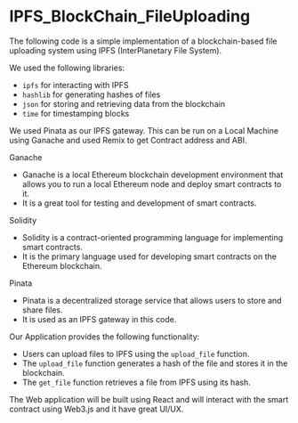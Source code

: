 # IPFS_BlockChain_FileUploading

The following code is a simple implementation of a blockchain-based file uploading system using IPFS (InterPlanetary File System).

We used the following libraries:
- `ipfs` for interacting with IPFS
- `hashlib` for generating hashes of files
- `json` for storing and retrieving data from the blockchain
- `time` for timestamping blocks

We used Pinata as our IPFS gateway.
This can be run on a Local Machine using Ganache and used Remix to get Contract address and ABI.

Ganache
- Ganache is a local Ethereum blockchain development environment that allows you to run a local Ethereum node and deploy smart contracts to it.
- It is a great tool for testing and development of smart contracts.

Solidity
- Solidity is a contract-oriented programming language for implementing smart contracts.
- It is the primary language used for developing smart contracts on the Ethereum blockchain.

Pinata
- Pinata is a decentralized storage service that allows users to store and share files.
- It is used as an IPFS gateway in this code.

Our Application provides the following functionality:
- Users can upload files to IPFS using the `upload_file` function.
- The `upload_file` function generates a hash of the file and stores it in the blockchain.
- The `get_file` function retrieves a file from IPFS using its hash.

The Web application will be built using React and will interact with the smart contract using Web3.js and it have great UI/UX.
